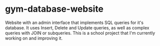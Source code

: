 # gym-database-website
Website with an admin interface that implements SQL queries for it's database. It uses Insert, Delete and Update queries, as well as complex queries with JOIN or subqueries.
This is a school project that I'm currently working on and improving it. 
